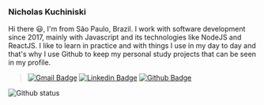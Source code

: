### Nicholas Kuchiniski

Hi there :smiley:, I'm from São Paulo, Brazil. I work with software development since 2017, mainly with Javascript and its technologies like NodeJS and ReactJS. I like to learn in practice and with things I use in my day to day and that's why I use Github to keep my personal study projects that can be seen in my profile.
> [![Gmail Badge](https://img.shields.io/badge/-Gmail-red?style=flat-square&logo=Gmail&logoColor=white&link=mailto:nicolaskuchiniski@gmail.com)](mailto:nicolaskuchiniski@gmail.com)
> [![Linkedin Badge](https://img.shields.io/badge/-LinkedIn-blue?style=flat-square&logo=LinkedIn&logoColor=white&link=https://www.linkedin.com/in/NicholasKuchiniski/)](https://www.linkedin.com/in/NicholasKuchiniski/)
> [![Github Badge](https://img.shields.io/badge/-Github-000?style=flat-square&logo=Github&logoColor=white&link=https://github.com/NicholasKuchiniski)](https://github.com/NicholasKuchiniski)

![Github status](https://github-readme-stats.vercel.app/api?username=NicholasKuchiniski&show_icons=true&title_color=f45d22&icon_color=f45d22&text_color=9f9f9f&bg_color=transparent)

